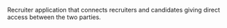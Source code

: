 Recruiter application that connects recruiters and candidates giving direct access between the two parties.
